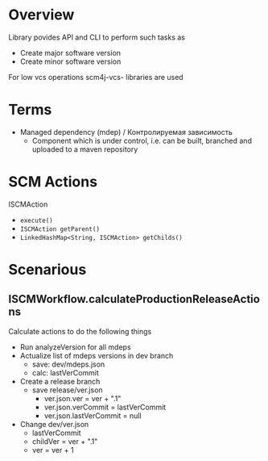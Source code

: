 # Overview

Library povides API and CLI to perform such tasks as
- Create major software version
- Create minor software version

For low vcs operations scm4j-vcs- libraries are used

# Terms

- Managed dependency (mdep) / Контролируемая зависимость
  - Component which is under control, i.e. can be built, branched and uploaded to a maven repository
  
# SCM Actions

ISCMAction
  - `execute()`
  - `ISCMAction getParent()`
  - `LinkedHashMap<String, ISCMAction> getChilds()`

# Scenarious

## ISCMWorkflow.calculateProductionReleaseActions

Calculate actions to do the following things

- Run analyzeVersion for all  mdeps
- Actualize list of mdeps versions in dev branch
  - save: dev/mdeps.json
  - calc: lastVerCommit
- Create a release branch
    - save release/ver.json
      - ver.json.ver = ver + ".1"
      - ver.json.verCommit = lastVerCommit
      - ver.json.lastVerCommit = null
- Change dev/ver.json
  - lastVerCommit
  - childVer = ver + ".1"
  - ver = ver + 1



  
 
  


  
